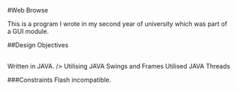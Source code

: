 #Web Browse

This is a program I wrote in my second year of university which was part of a GUI module. 

##Design Objectives

<br>Written in JAVA. />
Utilising JAVA Swings and Frames
Utilised JAVA Threads

###Constraints
Flash incompatible.
